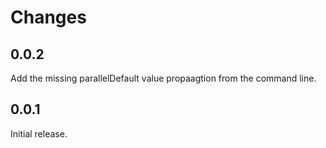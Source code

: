 # Changes

## 0.0.2

Add the missing parallelDefault value propaagtion from the command line.

## 0.0.1

Initial release.
